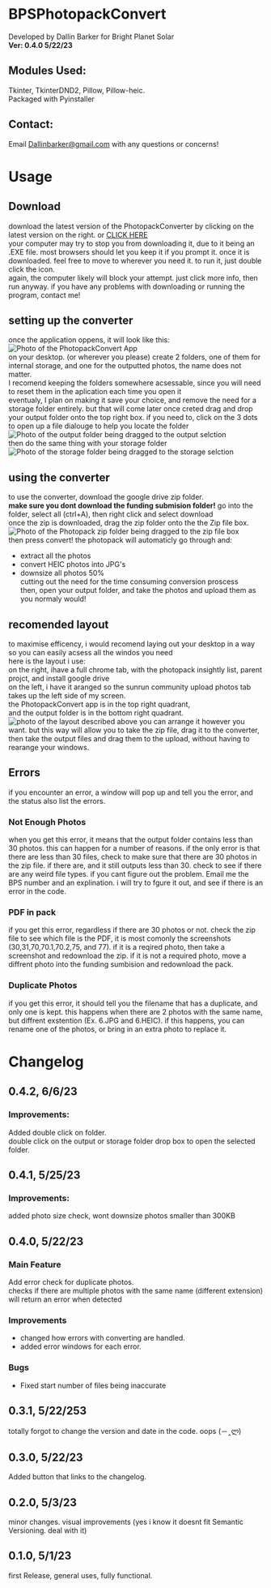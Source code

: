 # BPSPhotopackConvert
 Developed by Dallin Barker for Bright Planet Solar  
 **Ver: 0.4.0 5/22/23**
## Modules Used:
 Tkinter, TkinterDND2, Pillow, Pillow-heic.  
 Packaged with Pyinstaller  
## Contact:
Email Dallinbarker@gmail.com with any questions or concerns!
# Usage
## Download
download the latest version of the PhotopackConverter by clicking on the latest version on the right. or [CLICK HERE](https://github.com/StoneCommander/BPSPhotopackConvert/releases/latest)  
your computer may try to stop you from downloading it, due to it being an .EXE file. most browsers should let you keep it if you prompt it.
once it is downloaded. feel free to move to wherever you need it. to run it, just double click the icon.  
again, the computer likely will block your attempt. just click more info, then run anyway.
if you have any problems with downloading or running the program, contact me!
## setting up the converter
once the application oppens, it will look like this:
![Photo of the PhotopackConvert App](https://i.imgur.com/cZMlTHo.png)  
on your desktop. (or wherever you please) create 2 folders, one of them for internal storage, and one for the outputted photos, the name does not matter.  
I recomend keeping the folders somewhere acsessable, since you will need to reset them in the aplication each time you open it  
eventualy, I plan on making it save your choice, and remove the need for a storage folder entirely. but that will come later
once creted drag and drop your output folder onto the top right box. if you need to, click on the 3 dots to open up a file dialouge to help you locate the folder   
![Photo of the output folder being dragged to the output selction](https://i.imgur.com/K1DuWFh.png)  
then do the same thing with your storage folder  
![Photo of the storage folder being dragged to the storage selction](https://i.imgur.com/XJNHPSE.png)  
## using the converter  
to use the converter, download the google drive zip folder.    
**make sure you dont download the funding submision folder!** go into the folder, select all (ctrl+A), then right click and select download   
once the zip is downloaded, drag the zip folder onto the the Zip file box.  
![Photo of the Photopack zip folder being dragged to the zip file box](https://i.imgur.com/ykPhW27.png)  
then press convert! the photopack will automaticly go through and:
- extract all the photos
- convert HEIC photos into JPG's
- downsize all photos 50%  
cutting out the need for the time consuming conversion proscess  
then, open your output folder, and take the photos and upload them as you normaly would!
## recomended layout
to maximise efficency, i would recomend laying out your desktop in a way so you can easily acsess all the windos you need  
here is the layout i use:  
on the right, ihave a full chrome tab, with the photopack insightly list, parent projct, and install google drive  
on the left, i have it aranged so the sunrun community upload photos tab takes up the left side of my screen.  
the PhotopackConvert app is in the top right quadrant,  
and the output folder is in the bottom right quadrant.  
![photo of the layout described above](https://i.imgur.com/J3vwiQd.png)
you can arrange it however you want. but this way will allow you to take the zip file, drag it to the converter, then take the output files and drag them to the upload, without having to rearange your windows. 
## Errors
if you encounter an error, a window will pop up and tell you the error, and the status also list the errors.  
### Not Enough Photos
when you get this error, it means that the output folder contains less than 30 photos. this can happen for a number of reasons. if the only error is that there are less than 30 files, check to make sure that there are 30 photos in the zip file. if there are, and it still outputs less than 30. check to see if there are any weird file types. if you cant figure out the problem. Email me the BPS number and an explination. i will try to fgure it out, and see if there is an error in the code.
### PDF in pack
if you get this error, regardless if there are 30 photos or not. check the zip file to see which file is the PDF, it is most comonly the screenshots (30,31,70,70.1,70.2,75, and 77). if it is a reqired photo, then take a screenshot and redownload the zip. if it is not a required photo, move a diffrent photo into the funding sumbision and redownload the pack. 
### Duplicate Photos
if you get this error, it should tell you the filename that has a duplicate, and only one is kept. this happens when there are 2 photos with the same name, but diffrent exstention (Ex. 6.JPG and 6.HEIC). if this happens, you can rename one of the photos, or bring in an extra photo to replace it. 

# Changelog
## 0.4.2, 6/6/23

### Improvements:
Added double click on folder.  
double click on the output or storage folder drop box to open the selected folder.

## 0.4.1, 5/25/23

### Improvements:
added photo size check, wont downsize photos smaller than 300KB

## 0.4.0, 5/22/23

### Main Feature
Add error check for duplicate photos.  
checks if there are multiple photos with the same name (different extension)  
will return an error when detected  
### Improvements
- changed how errors with converting are handled.
- added error windows for each error.   
### Bugs
- Fixed start number of files being inaccurate

## 0.3.1, 5/22/253
totally forgot to change the version and date in the code. oops (－‸ლ)

## 0.3.0, 5/22/23
Added button that links to the changelog.

## 0.2.0, 5/3/23
minor changes. visual improvements
(yes i know it doesnt fit Semantic Versioning. deal with it)

## 0.1.0, 5/1/23
first Release, general uses, fully functional.
